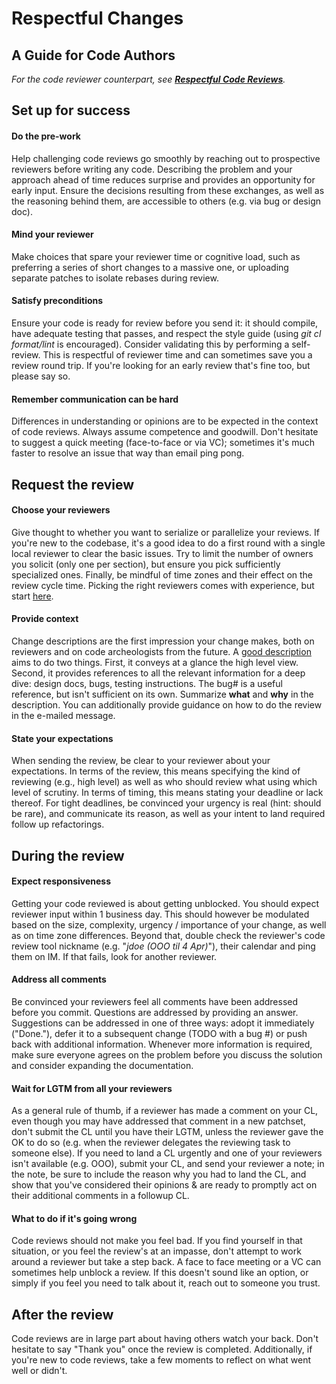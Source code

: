 # Respectful Changes
## A Guide for Code Authors

_For the code reviewer counterpart, see
__[Respectful Code Reviews](cr_respect.md)__._

## Set up for success

#### Do the pre-work

Help challenging code reviews go smoothly by reaching out to prospective
reviewers before writing any code. Describing the problem and your approach
ahead of time reduces surprise and provides an opportunity for early input.
Ensure the decisions resulting from these exchanges, as well as the reasoning
behind them, are accessible to others (e.g. via bug or design doc).

#### Mind your reviewer

Make choices that spare your reviewer time or cognitive load, such as preferring
a series of short changes to a massive one, or uploading separate patches to
isolate rebases during review.

#### Satisfy preconditions

Ensure your code is ready for review before you send it: it should compile, have
adequate testing that passes, and respect the style guide (using _git cl
format/lint_ is encouraged). Consider validating this by performing a
self-review. This is respectful of reviewer time and can sometimes save you a
review round trip. If you're looking for an early review that's fine too, but
please say so.

#### Remember communication can be hard

Differences in understanding or opinions are to be expected in the context of
code reviews. Always assume competence and goodwill. Don't hesitate to suggest a
quick meeting (face-to-face or via VC); sometimes it's much faster to resolve an
issue that way than email ping pong.

## Request the review

#### Choose your reviewers

Give thought to whether you want to serialize or parallelize your reviews. If
you're new to the codebase, it's a good idea to do a first round with a single
local reviewer to clear the basic issues. Try to limit the number of owners you
solicit (only one per section), but ensure you pick sufficiently specialized
ones. Finally, be mindful of time zones and their effect on the review cycle
time. Picking the right reviewers comes with experience, but start
[here](cl_tips.md#choosing-the-right-reviewers).

#### Provide context

Change descriptions are the first impression your change makes, both on
reviewers and on code archeologists from the future. A [good description](contributing.md#Uploading-a-change-for-review)
aims to do two things. First, it conveys at a glance the high level view.
Second, it provides references to all the relevant information for a deep dive:
design docs, bugs, testing instructions. The bug\# is a useful reference, but
isn't sufficient on its own. Summarize **what** and **why** in the description.
You can additionally provide guidance on how to do the review in the e-mailed
message.

#### State your expectations

When sending the review, be clear to your reviewer about your expectations. In
terms of the review, this means specifying the kind of reviewing (e.g., high
level) as well as who should review what using which level of scrutiny. In terms
of timing, this means stating your deadline or lack thereof. For tight
deadlines, be convinced your urgency is real (hint: should be rare), and
communicate its reason, as well as your intent to land required follow up
refactorings.

## During the review

#### Expect responsiveness

Getting your code reviewed is about getting unblocked. You should expect
reviewer input within 1 business day. This should however be modulated based on
the size, complexity, urgency / importance of your change, as well as on
time zone differences. Beyond that, double check the reviewer's code review tool
nickname (e.g. "_jdoe (OOO til 4 Apr)_"), their calendar and ping them on IM. If
that fails, look for another reviewer.

#### Address all comments

Be convinced your reviewers feel all comments have been addressed before you
commit. Questions are addressed by providing an answer. Suggestions can be
addressed in one of three ways: adopt it immediately ("Done."), defer it to a
subsequent change (TODO with a bug \#) or push back with additional
information. Whenever more information is required, make sure everyone agrees on
the problem before you discuss the solution and consider expanding the
documentation.

#### Wait for LGTM from all your reviewers

As a general rule of thumb, if a reviewer has made a comment on your CL, even
though you may have addressed that comment in a new patchset, don't submit the
CL until you have their LGTM, unless the reviewer gave the OK to do so (e.g.
when the reviewer delegates the reviewing task to someone else). If you need to
land a CL urgently and one of your reviewers isn't available (e.g. OOO), submit
your CL, and send your reviewer a note; in the note, be sure to include the
reason why you had to land the CL, and show that you've considered their
opinions & are ready to promptly act on their additional comments in a followup
CL.

#### What to do if it's going wrong

Code reviews should not make you feel bad. If you find yourself in that
situation, or you feel the review's at an impasse, don't attempt to work around
a reviewer but take a step back. A face to face meeting or a VC can sometimes
help unblock a review. If this doesn't sound like an option, or simply if you
feel you need to talk about it, reach out to someone you trust.

## After the review

Code reviews are in large part about having others watch your back. Don't
hesitate to say "Thank you" once the review is completed. Additionally, if
you're new to code reviews, take a few moments to reflect on what went well or
didn't.
